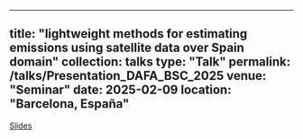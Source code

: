 
---
title: "lightweight methods for estimating emissions using satellite data over Spain domain"
collection: talks
type: "Talk"
permalink: /talks/Presentation_DAFA_BSC_2025
venue: "Seminar"
date: 2025-02-09
location: "Barcelona, España"
---

[Slides](_talks/DAFA_Presentation_Andrés.pdf)
